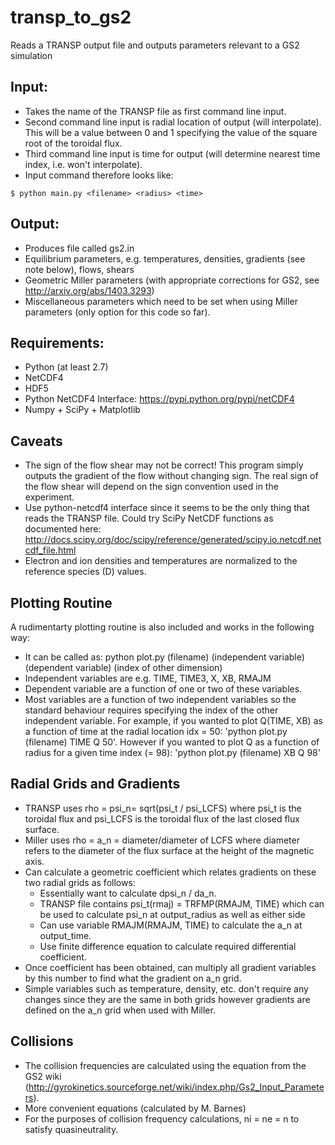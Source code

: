 transp_to_gs2
===========

Reads a TRANSP output file and outputs parameters relevant to a GS2 simulation

Input:
-----
* Takes the name of the TRANSP file as first command line input.
* Second command line input is radial location of output (will interpolate). This will be a value between 0 and 1 specifying the value of the square root of the toroidal flux.
* Third command line input is time for output (will determine nearest time index, i.e. won't interpolate).
* Input command therefore looks like: 
``` 
$ python main.py <filename> <radius> <time>
```

Output:
-------
* Produces file called gs2.in
* Equilibrium parameters, e.g. temperatures, densities, gradients (see note 
  below), flows, shears
* Geometric Miller parameters (with appropriate corrections for GS2, see 
  http://arxiv.org/abs/1403.3293)
* Miscellaneous parameters which need to be set when using Miller parameters 
  (only option for this code so far).

Requirements:
-------------

* Python (at least 2.7)
* NetCDF4 
* HDF5
* Python NetCDF4 Interface: https://pypi.python.org/pypi/netCDF4
* Numpy + SciPy + Matplotlib

Caveats
-------

* The sign of the flow shear may not be correct! This program simply outputs the gradient of the flow without changing sign. The real sign of the flow shear will depend on the sign convention used in the experiment. <Reference something here> 
* Use python-netcdf4 interface since it seems to be the only thing that reads the TRANSP file. Could try SciPy NetCDF functions as documented here: http://docs.scipy.org/doc/scipy/reference/generated/scipy.io.netcdf.netcdf_file.html 
* Electron and ion densities and temperatures are normalized to the reference species (D) values. 

Plotting Routine
----------------
A rudimentarty plotting routine is also included and works in the following way:

* It can be called as: python plot.py (filename) (independent variable) (dependent variable) (index of other dimension)
* Independent variables are e.g. TIME, TIME3, X, XB, RMAJM
* Dependent variable are a function of one or two of these variables.
* Most variables are a function of two independent variables so the standard behaviour requires specifying the index of the other independent variable. For example, if you wanted to plot Q(TIME, XB) as a function of time at the radial location idx = 50: 'python plot.py (filename) TIME Q 50'. However if you wanted to plot Q as a function of radius for a given time index (= 98): 'python plot.py (filename) XB Q 98'

Radial Grids and Gradients
--------------------------
* TRANSP uses rho = psi_n= sqrt(psi_t / psi_LCFS) where psi_t is the toroidal flux and psi_LCFS is the toroidal flux of the last closed flux surface.
* Miller uses rho = a_n = diameter/diameter of LCFS where diameter refers to the diameter of the flux surface at the height of the magnetic axis.
* Can calculate a geometric coefficient which relates gradients on these two radial grids as follows:
  * Essentially want to calculate dpsi_n / da_n.
  * TRANSP file contains psi_t(rmaj) = TRFMP(RMAJM, TIME) which can be used to calculate psi_n at output_radius as well as either side
  * Can use variable RMAJM(RMAJM, TIME) to calculate the a_n at output_time.
  * Use finite difference equation to calculate required differential coefficient.
* Once coefficient has been obtained, can multiply all gradient variables by this number to find what the gradient on a_n grid.
* Simple variables such as temperature, density, etc. don't require any changes since they are the same in both grids however gradients are defined on the a_n grid when used with Miller. 

Collisions
----------

* The collision frequencies are calculated using the equation from the GS2 wiki
(http://gyrokinetics.sourceforge.net/wiki/index.php/Gs2_Input_Parameters).
* More convenient equations (calculated by M. Barnes)
* For the purposes of collision frequency calculations, ni = ne = n to satisfy quasineutrality. 

